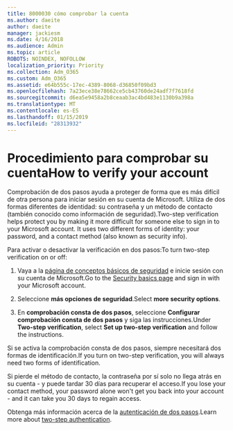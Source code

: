```yaml
---
title: 8000030 cómo comprobar la cuenta
ms.author: daeite
author: daeite
manager: jackiesm
ms.date: 4/16/2018
ms.audience: Admin
ms.topic: article
ROBOTS: NOINDEX, NOFOLLOW
localization_priority: Priority
ms.collection: Adm_O365
ms.custom: Adm_O365
ms.assetid: e64b555c-17ec-4389-8068-d36850f09bd3
ms.openlocfilehash: 7a23ece38e78662ce5cb43760de24adf7f7618fd
ms.sourcegitcommit: d6ea5e9458a2b8ceaab3ac4bd483e1130b9a398a
ms.translationtype: MT
ms.contentlocale: es-ES
ms.lasthandoff: 01/15/2019
ms.locfileid: "28313932"
---
```

# <a name="how-to-verify-your-account"></a><span data-ttu-id="753fd-102">Procedimiento para comprobar su cuenta</span><span class="sxs-lookup"><span data-stu-id="753fd-102">How to verify your account</span></span>

<span data-ttu-id="753fd-p101">Comprobación de dos pasos ayuda a proteger de forma que es más difícil de otra persona para iniciar sesión en su cuenta de Microsoft. Utiliza de dos formas diferentes de identidad: su contraseña y un método de contacto (también conocido como información de seguridad).</span><span class="sxs-lookup"><span data-stu-id="753fd-p101">Two-step verification helps protect you by making it more difficult for someone else to sign in to your Microsoft account. It uses two different forms of identity: your password, and a contact method (also known as security info).</span></span> 
  
<span data-ttu-id="753fd-105">Para activar o desactivar la verificación en dos pasos:</span><span class="sxs-lookup"><span data-stu-id="753fd-105">To turn two-step verification on or off:</span></span>
  
1. <span data-ttu-id="753fd-106">Vaya a la [página de conceptos básicos de seguridad](https://go.microsoft.com/fwlink/?linkid=842325) e inicie sesión con su cuenta de Microsoft.</span><span class="sxs-lookup"><span data-stu-id="753fd-106">Go to the [Security basics page](https://go.microsoft.com/fwlink/?linkid=842325) and sign in with your Microsoft account.</span></span> 
    
2. <span data-ttu-id="753fd-107">Seleccione **más opciones de seguridad**.</span><span class="sxs-lookup"><span data-stu-id="753fd-107">Select **more security options**.</span></span> 
    
3. <span data-ttu-id="753fd-108">En **comprobación consta de dos pasos**, seleccione **Configurar comprobación consta de dos pasos** y siga las instrucciones.</span><span class="sxs-lookup"><span data-stu-id="753fd-108">Under **Two-step verification**, select **Set up two-step verification** and follow the instructions.</span></span> 
    
<span data-ttu-id="753fd-109">Si se activa la comprobación consta de dos pasos, siempre necesitará dos formas de identificación.</span><span class="sxs-lookup"><span data-stu-id="753fd-109">If you turn on two-step verification, you will always need two forms of identification.</span></span>
  
<span data-ttu-id="753fd-110">Si pierde el método de contacto, la contraseña por sí solo no llega atrás en su cuenta - y puede tardar 30 días para recuperar el acceso.</span><span class="sxs-lookup"><span data-stu-id="753fd-110">If you lose your contact method, your password alone won't get you back into your account - and it can take you 30 days to regain access.</span></span> 
  
<span data-ttu-id="753fd-111">Obtenga más información acerca de la [autenticación de dos pasos](https://go.microsoft.com/fwlink/?linkid=872270).</span><span class="sxs-lookup"><span data-stu-id="753fd-111">Learn more about [two-step authentication](https://go.microsoft.com/fwlink/?linkid=872270).</span></span>
  

